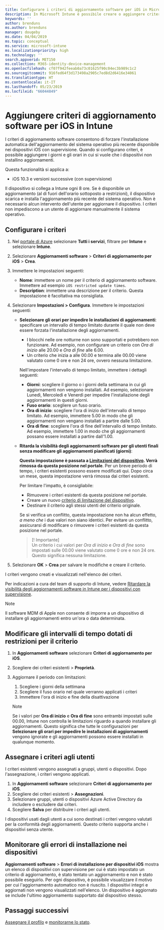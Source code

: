 ```yaml
---
title: Configurare i criteri di aggiornamento software per iOS in Microsoft Intune - Azure | Microsoft Docs
description: In Microsoft Intune è possibile creare o aggiungere criteri di configurazione per limitare l'installazione automatica di aggiornamenti software nei dispositivi iOS gestiti da o sotto la supervisione di Intune. È possibile scegliere la data e ora in cui l'installazione degli aggiornamenti non verrà effettuata. È anche possibile assegnare questi criteri a gruppi, utenti o dispositivi e verificare la presenza di eventuali errori di installazione.
keywords: ''
author: brenduns
ms.author: brenduns
manager: dougeby
ms.date: 04/04/2019
ms.topic: conceptual
ms.service: microsoft-intune
ms.localizationpriority: high
ms.technology: ''
search.appverid: MET150
ms.collection: M365-identity-device-management
ms.openlocfilehash: cf07f942feeab0a73c01625f90c04ec3b989c1c2
ms.sourcegitcommit: 916fed64f3d173498a2905c7ed8d2d6416e34061
ms.translationtype: HT
ms.contentlocale: it-IT
ms.lasthandoff: 05/23/2019
ms.locfileid: "66044849"
---
```

# <a name="add-ios-software-update-policies-in-intune"></a>Aggiungere criteri di aggiornamento software per iOS in Intune

I criteri di aggiornamento software consentono di forzare l'installazione automatica dell'aggiornamento del sistema operativo più recente disponibile nei dispositivi iOS con supervisione. Quando si configurano criteri, è possibile aggiungere i giorni e gli orari in cui si vuole che i dispositivi non installino aggiornamenti. 

Questa funzionalità si applica a:

- iOS 10.3 e versioni successive (con supervisione)

Il dispositivo si collega a Intune ogni 8 ore. Se è disponibile un aggiornamento (al di fuori dell'orario sottoposto a restrizioni), il dispositivo scarica e installa l'aggiornamento più recente del sistema operativo. Non è necessario alcun intervento dell'utente per aggiornare il dispositivo. I criteri non impediscono a un utente di aggiornare manualmente il sistema operativo.

## <a name="configure-the-policy"></a>Configurare i criteri

1. Nel [portale di Azure](https://portal.azure.com) selezionare **Tutti i servizi**, filtrare per **Intune** e selezionare **Intune**.
2. Selezionare **Aggiornamenti software** > **Criteri di aggiornamento per iOS** > **Crea**.
3. Immettere le impostazioni seguenti:

    - **Nome**: immettere un nome per il criterio di aggiornamento software. Immettere ad esempio `iOS restricted update times`.
    - **Description**: immettere una descrizione per il criterio. Questa impostazione è facoltativa ma consigliata.

4. Selezionare **Impostazioni > Configura**. Immettere le impostazioni seguenti:

    - **Selezionare gli orari per impedire le installazioni di aggiornamenti**: specificare un intervallo di tempo limitato durante il quale non deve essere forzata l'installazione degli aggiornamenti. 
      - I blocchi nelle ore notturne non sono supportati e potrebbero non funzionare. Ad esempio, non configurare un criterio con *Ora di inizio* alle 20.00 e *Ora di fine* alle 6.00.
      - Un criterio che inizia a alle 00.00 e termina alle 00.00 viene valutato come 0 ore e non 24 ore, ovvero nessuna limitazione.

      Nell'impostare l'intervallo di tempo limitato, immettere i dettagli seguenti:

      - **Giorni**: scegliere il giorno o i giorni della settimana in cui gli aggiornamenti non vengono installati. Ad esempio, selezionare Lunedì, Mercoledì e Venerdì per impedire l'installazione degli aggiornamenti in questi giorni.
      - **Fuso orario**: scegliere un fuso orario.
      - **Ora di inizio**: scegliere l'ora di inizio dell'intervallo di tempo limitato. Ad esempio, immettere 5.00 in modo che gli aggiornamenti non vengano installati a partire dalle 5.00.
      - **Ora di fine**: scegliere l'ora di fine dell'intervallo di tempo limitato. Ad esempio, immettere 1.00 in modo che gli aggiornamenti possano essere installati a partire dall'1.00.

    - **Ritarda la visibilità degli aggiornamenti software per gli utenti finali senza modificare gli aggiornamenti pianificati (giorni)**: 

      **Questa impostazione è passata a [Limitazioni del dispositivo](device-restrictions-ios.md#general). Verrà rimossa da questa posizione nel portale**. Per un breve periodo di tempo, i criteri esistenti possono essere modificati qui. Dopo circa un mese, questa impostazione verrà rimossa dai criteri esistenti.

      Per limitare l'impatto, è consigliabile:
        - Rimuovere i criteri esistenti da questa posizione nel portale.
        - Creare un nuovo [criterio di limitazione del dispositivo](device-restrictions-ios.md#general).
        - Destinare il criterio agli stessi utenti del criterio originale.

      Se si verifica un conflitto, questa impostazione non ha alcun effetto, *a meno che* i due valori non siano identici. Per evitare un conflitto, assicurarsi di modificare o rimuovere i criteri esistenti da questa posizione nel portale.
      > [! Importante]  
      > Un criterio i cui valori per *Ora di inizio* e *Ora di fine* sono impostati sulle 00.00 viene valutato come 0 ore e non 24 ore. Questo significa nessuna limitazione.  

5. Selezionare **OK** > **Crea** per salvare le modifiche e creare il criterio.

I criteri vengono creati e visualizzati nell'elenco dei criteri.

Per indicazioni a cura del team di supporto di Intune, vedere [Ritardare la visibilità degli aggiornamenti software in Intune per i dispositivi con supervisione](https://techcommunity.microsoft.com/t5/Intune-Customer-Success/Delaying-visibility-of-software-updates-in-Intune-for-supervised/ba-p/345753).

> [!NOTE]
> Il software MDM di Apple non consente di imporre a un dispositivo di installare gli aggiornamenti entro un'ora o data determinata.

## <a name="change-the-restricted-times-for-the-policy"></a>Modificare gli intervalli di tempo dotati di restrizioni per il criterio

1. In **Aggiornamenti software** selezionare **Criteri di aggiornamento per iOS**.
2. Scegliere dei criteri esistenti > **Proprietà**.
3. Aggiornare il periodo con limitazioni:

    1. Scegliere i giorni della settimana
    2. Scegliere il fuso orario nel quale verranno applicati i criteri
    3. Immettere l'ora di inizio e fine della disattivazione

    > [!NOTE]
    > Se i valori per **Ora di inizio** e **Ora di fine** sono entrambi impostati sulle 00.00, Intune non controlla le limitazioni riguardo a quando installare gli aggiornamenti. Questo significa che tutte le configurazioni per **Selezionare gli orari per impedire le installazioni di aggiornamenti** vengono ignorate e gli aggiornamenti possono essere installati in qualunque momento.  

## <a name="assign-the-policy-to-users"></a>Assegnare i criteri agli utenti

I criteri esistenti vengono assegnati a gruppi, utenti o dispositivi. Dopo l'assegnazione, i criteri vengono applicati.

1. In **Aggiornamenti software** selezionare **Criteri di aggiornamento per iOS**.
2. Scegliere dei criteri esistenti > **Assegnazioni**. 
3. Selezionare gruppi, utenti o dispositivi Azure Active Directory da includere o escludere dai criteri.
4. Scegliere **Salva** per distribuire i criteri agli utenti.

I dispositivi usati dagli utenti a cui sono destinati i criteri vengono valutati per la conformità degli aggiornamenti. Questo criterio supporta anche i dispositivi senza utente.

## <a name="monitor-device-installation-failures"></a>Monitorare gli errori di installazione nei dispositivi
<!-- 1352223 -->
**Aggiornamenti software** > **Errori di installazione per dispositivi iOS** mostra un elenco di dispositivi con supervisione per cui è stato impostato un criterio di aggiornamento, è stato tentato un aggiornamento e non è stato possibile eseguirlo. Per ogni dispositivo, è possibile visualizzare il motivo per cui l'aggiornamento automatico non è riuscito. I dispositivi integri e aggiornati non vengono visualizzati nell'elenco. Un dispositivo è aggiornato se include l'ultimo aggiornamento supportato dal dispositivo stesso.

## <a name="next-steps"></a>Passaggi successivi

[Assegnare il profilo](device-profile-assign.md) e [monitorarne lo stato](device-profile-monitor.md).

